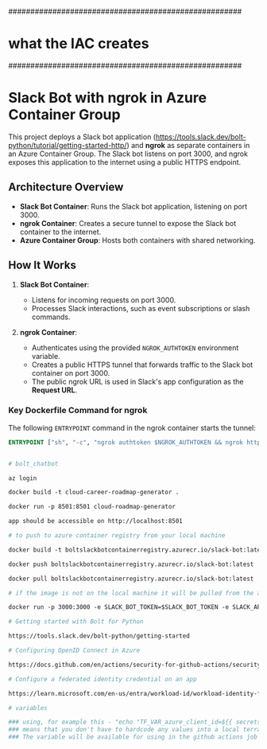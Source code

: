 #####################################################
# what the IAC creates
#####################################################

# Slack Bot with ngrok in Azure Container Group

This project deploys a Slack bot application (https://tools.slack.dev/bolt-python/tutorial/getting-started-http/) and **ngrok** as separate containers in an Azure Container Group. The Slack bot listens on port 3000, and ngrok exposes this application to the internet using a public HTTPS endpoint.

## Architecture Overview

- **Slack Bot Container**: Runs the Slack bot application, listening on port 3000.
- **ngrok Container**: Creates a secure tunnel to expose the Slack bot container to the internet.
- **Azure Container Group**: Hosts both containers with shared networking.

## How It Works

1. **Slack Bot Container**:
   - Listens for incoming requests on port 3000.
   - Processes Slack interactions, such as event subscriptions or slash commands.

2. **ngrok Container**:
   - Authenticates using the provided `NGROK_AUTHTOKEN` environment variable.
   - Creates a public HTTPS tunnel that forwards traffic to the Slack bot container on port 3000.
   - The public ngrok URL is used in Slack's app configuration as the **Request URL**.

### Key Dockerfile Command for ngrok

The following `ENTRYPOINT` command in the ngrok container starts the tunnel:

```dockerfile
ENTRYPOINT ["sh", "-c", "ngrok authtoken $NGROK_AUTHTOKEN && ngrok http 3000"]


# bolt_chatbot

az login

docker build -t cloud-career-roadmap-generator .

docker run -p 8501:8501 cloud-roadmap-generator

app should be accessible on http://localhost:8501

# to push to azure container registry from your local machine

docker build -t boltslackbotcontainerregistry.azurecr.io/slack-bot:latest .

docker push boltslackbotcontainerregistry.azurecr.io/slack-bot:latest

docker pull boltslackbotcontainerregistry.azurecr.io/slack-bot:latest

# if the image is not on the local machine it will be pulled from the acr

docker run -p 3000:3000 -e SLACK_BOT_TOKEN=$SLACK_BOT_TOKEN -e SLACK_APP_TOKEN=$SLACK_APP_TOKEN boltslackbotcontainerregistry.azurecr.io/slack-bot:latest

# Getting started with Bolt for Python

https://tools.slack.dev/bolt-python/getting-started

# Configuring OpenID Connect in Azure

https://docs.github.com/en/actions/security-for-github-actions/security-hardening-your-deployments/configuring-openid-connect-in-azure

# Configure a federated identity credential on an app

https://learn.microsoft.com/en-us/entra/workload-id/workload-identity-federation-create-trust?pivots=identity-wif-apps-methods-azp#configure-a-federated-identity-credential-on-an-app

# variables

### using, for example this - "echo "TF_VAR_azure_client_id=${{ secrets.AZURE_CLIENT_ID }}" >> $GITHUB_ENV"
### means that you don't have to hardcode any values into a local terraform tfvars config file
### The variable will be available for using in the github actions job


